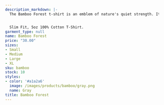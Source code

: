 ```yaml
---
description_markdown: |-
  The Bamboo Forest t-shirt is an emblem of nature's quiet strength. Its reminds us of our commitment to the preservation of these peaceful groves.


  Slim Fit, 5oz 100% Cotton T-Shirt.
garment_type: null
name: Bamboo Forest
price: "30.00"
sizes:
- Small
- Medium
- Large
- XL
sku: bamboo
stock: 10
styles:
- color: '#a1a2a6'
  image: /images/products/bamboo/gray.png
  name: Gray
title: Bamboo Forest
---
```

